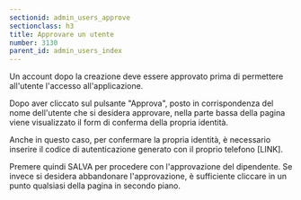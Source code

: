 ```yaml
---
sectionid: admin_users_approve
sectionclass: h3
title: Approvare un utente
number: 3130
parent_id: admin_users_index
---
```

Un account dopo la creazione deve essere approvato prima di permettere all'utente l'accesso all'applicazione.

Dopo aver cliccato sul pulsante "Approva", posto in corrispondenza del nome dell'utente che si desidera approvare, nella parte bassa della pagina viene visualizzato il form di conferma della propria identità.

Anche in questo caso, per confermare la propria identità, è necessario inserire il codice di autenticazione generato con il proprio telefono [LINK].

Premere quindi SALVA per procedere con l'approvazione del dipendente. Se invece si desidera abbandonare l'approvazione, è sufficiente cliccare in un punto qualsiasi della pagina in secondo piano.
